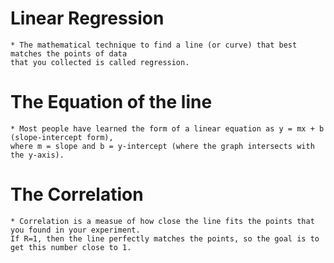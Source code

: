 # Linear Regression
    * The mathematical technique to find a line (or curve) that best matches the points of data
    that you collected is called regression.

# The Equation of the line
    * Most people have learned the form of a linear equation as y = mx + b (slope-intercept form),
    where m = slope and b = y-intercept (where the graph intersects with the y-axis).

# The Correlation
    * Correlation is a measue of how close the line fits the points that you found in your experiment.
    If R=1, then the line perfectly matches the points, so the goal is to get this number close to 1.
